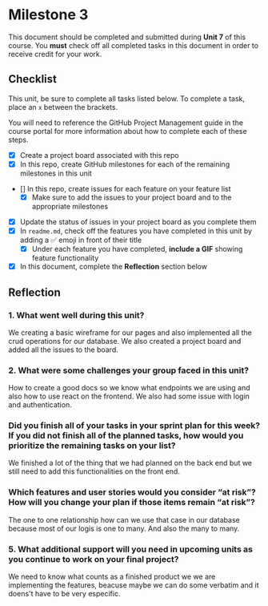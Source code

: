 # Milestone 3

This document should be completed and submitted during **Unit 7** of this course. You **must** check off all completed tasks in this document in order to receive credit for your work.

## Checklist

This unit, be sure to complete all tasks listed below. To complete a task, place an `x` between the brackets.

You will need to reference the GitHub Project Management guide in the course portal for more information about how to complete each of these steps.

- [X] Create a project board associated with this repo
- [X] In this repo, create GitHub milestones for each of the remaining milestones in this unit
- [] In this repo, create issues for each feature on your feature list
  - [X] Make sure to add the issues to your project board and to the appropriate milestones
- [X] Update the status of issues in your project board as you complete them
- [X] In `readme.md`, check off the features you have completed in this unit by adding a ✅ emoji in front of their title
  - [X] Under each feature you have completed, **include a GIF** showing feature functionality
- [X] In this document, complete the **Reflection** section below

## Reflection

### 1. What went well during this unit?

We creating a basic wireframe for our pages and also implemented all the crud operations for our database. We also created a project board and added all the issues to the board.


### 2. What were some challenges your group faced in this unit?

How to create a good docs so we know what endpoints we are using and also how to use react on the frontend. We also had some issue with login and authentication.

### Did you finish all of your tasks in your sprint plan for this week? If you did not finish all of the planned tasks, how would you prioritize the remaining tasks on your list?

We finished a lot of the thing that we had planned on the back end but we still need to add this functionalities on the front end.

### Which features and user stories would you consider “at risk”? How will you change your plan if those items remain “at risk”?

The one to one relationship how can we use that case in our database because most of our logis is one to many. And also the many to many.

### 5. What additional support will you need in upcoming units as you continue to work on your final project?

We need to know what counts as a finished product we we are implementing the features, beacuse maybe we can do some verbatim and it doens't have to be very especific.

